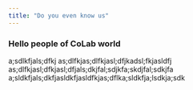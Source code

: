 ```yaml
---
title: "Do you even know us" 
---
```


### Hello people of CoLab world 

a;sdlkfjals;dfkj as;dlfkjas;dlfkjasl;dfjkadsl;fkjasldfj
as;dlfkjasl;dfkjasl;dfjals;dkjfal;sdjkfa;skdjfal;sdkjfa
a;sldkfjals;dkfjasldkfjasldfkjas;dflka;sldkfja;lsdkja;sdk